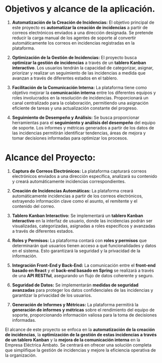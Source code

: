 # **Objetivos y alcance de la aplicación.**

1. **Automatización de la Creación de Incidencias:** El objetivo principal de este proyecto es **automatizar la creación de incidencias** a partir de correos electrónicos enviados a una dirección designada. Se pretende reducir la carga manual de los agentes de soporte al convertir automáticamente los correos en incidencias registradas en la plataforma.

2. **Optimización de la Gestión de Incidencias:** El proyecto busca **optimizar la gestión de incidencias** a través de un **tablero Kanban interactivo**. Los usuarios tendrán la capacidad de categorizar, asignar, priorizar y realizar un seguimiento de las incidencias a medida que avanzan a través de diferentes estados en el tablero.

3. **Facilitación de la Comunicación Interna:** La plataforma tiene como objetivo mejorar la **comunicación interna** entre los diferentes equipos y roles involucrados en la resolución de incidencias. Proporcionará un canal centralizado para la colaboración, permitiendo una asignación eficiente de tareas y una actualización constante del progreso.

4. **Seguimiento de Desempeño y Análisis:** Se busca proporcionar herramientas para el **seguimiento y análisis del desempeño** del equipo de soporte. Los informes y métricas generados a partir de los datos de las incidencias permitirán identificar tendencias, áreas de mejora y tomar decisiones informadas para optimizar los procesos.

# **Alcance del Proyecto:**

1. **Captura de Correos Electrónicos:** La plataforma capturará correos electrónicos enviados a una dirección específica, analizará su contenido y creará automáticamente incidencias correspondientes.

2. **Creación de Incidencias Automáticas:** La plataforma creará automáticamente incidencias a partir de los correos electrónicos, extrayendo información clave como el asunto, el remitente y el contenido del correo.

3. **Tablero Kanban Interactivo:** Se implementará un **tablero Kanban interactivo** en la interfaz de usuario, donde las incidencias podrán ser visualizadas, categorizadas, asignadas a roles específicos y avanzadas a través de diferentes estados.

4. **Roles y Permisos:** La plataforma contará con **roles y permisos** que determinarán qué usuarios tienen acceso a qué funcionalidades y datos en el sistema. Esto garantizará la seguridad y la privacidad de la información.

5. **Integración Front-End y Back-End:** La comunicación entre el **front-end basado en React** y el **back-end basado en Spring** se realizará a través de una **API RESTful**, asegurando un flujo de datos coherente y seguro.

6. **Seguridad de Datos:** Se implementarán **medidas de seguridad avanzadas** para proteger los datos confidenciales de las incidencias y garantizar la privacidad de los usuarios.

7. **Generación de Informes y Métricas:** La plataforma permitirá la **generación de informes y métricas** sobre el rendimiento del equipo de soporte, proporcionando información valiosa para la toma de decisiones informadas.

El alcance de este proyecto se enfoca en la **automatización de la creación de incidencias**, la **optimización de la gestión de estas incidencias a través de un tablero Kanban** y la **mejora de la comunicación interna** en la Empresa Eléctrica Ambato. Se centrará en ofrecer una solución completa que simplifique la gestión de incidencias y mejore la eficiencia operativa de la organización.
